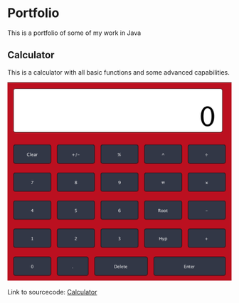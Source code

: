 

# Portfolio
This is a portfolio of some of my work in Java


## Calculator
This is a calculator with all basic functions and some advanced capabilities.


![Calculator](https://github.com/Cosmaniac/Portfolio_2017-2018/blob/master/Screen%20Shot%202018-04-16%20at%209.01.56%20AM.png)


Link to sourcecode: [Calculator](https://github.com/Cosmaniac/Portfolio_2017-2018/tree/master/Calculator)
